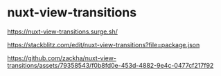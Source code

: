 # nuxt-view-transitions
https://nuxt-view-transitions.surge.sh/

https://stackblitz.com/edit/nuxt-view-transitions?file=package.json

https://github.com/zackha/nuxt-view-transitions/assets/79358543/f0b8fd0e-453d-4882-9e4c-0477cf217f92
